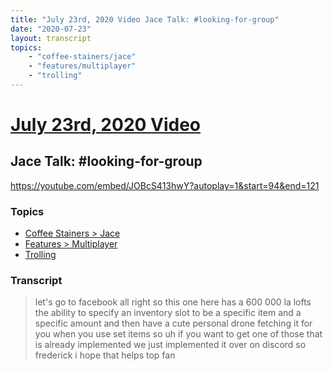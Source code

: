 ```yaml
---
title: "July 23rd, 2020 Video Jace Talk: #looking-for-group"
date: "2020-07-23"
layout: transcript
topics:
    - "coffee-stainers/jace"
    - "features/multiplayer"
    - "trolling"
---
```

# [July 23rd, 2020 Video](../2020-07-23.md)
## Jace Talk: #looking-for-group
https://youtube.com/embed/JOBcS413hwY?autoplay=1&start=94&end=121

### Topics
* [Coffee Stainers > Jace](../topics/coffee-stainers/jace.md)
* [Features > Multiplayer](../topics/features/multiplayer.md)
* [Trolling](../topics/trolling.md)

### Transcript

> let's go to facebook all right so this one here has a 600 000 la lofts the ability to specify an inventory slot to be a specific item and a specific amount and then have a cute personal drone fetching it for you when you use set items so uh if you want to get one of those that is already implemented we just implemented it over on discord so frederick i hope that helps top fan
